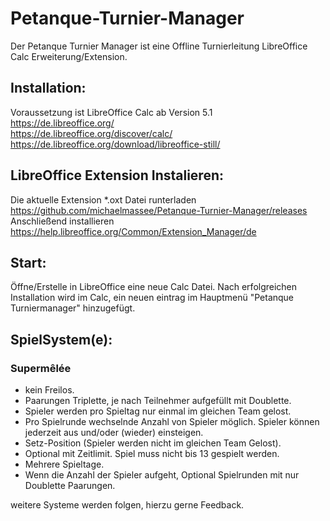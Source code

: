 # Petanque-Turnier-Manager

Der Petanque Turnier Manager ist eine Offline Turnierleitung LibreOffice Calc Erweiterung/Extension.

## Installation:

Voraussetzung ist LibreOffice Calc ab Version 5.1<br/>
https://de.libreoffice.org/<br/>
https://de.libreoffice.org/discover/calc/<br/>
https://de.libreoffice.org/download/libreoffice-still/<br/>

## LibreOffice Extension Instalieren:
Die aktuelle Extension *.oxt Datei runterladen<br/>
https://github.com/michaelmassee/Petanque-Turnier-Manager/releases<br/>
Anschließend installieren<br>
https://help.libreoffice.org/Common/Extension_Manager/de<br/>

## Start:
Öffne/Erstelle in LibreOffice eine neue Calc Datei.
Nach erfolgreichen Installation wird im Calc, ein neuen eintrag im Hauptmenü "Petanque Turniermanager" hinzugefügt.

## SpielSystem(e):

### Supermêlée
 * kein Freilos.
 * Paarungen Triplette, je nach Teilnehmer aufgefüllt mit Doublette.
 * Spieler werden pro Spieltag nur einmal im gleichen Team gelost.
 * Pro Spielrunde wechselnde Anzahl von Spieler möglich. Spieler können jederzeit aus und/oder (wieder) einsteigen.
 * Setz-Position (Spieler werden nicht im gleichen Team Gelost).
 * Optional mit Zeitlimit. Spiel muss nicht bis 13 gespielt werden.
 * Mehrere Spieltage.
 * Wenn die Anzahl der Spieler aufgeht, Optional Spielrunden mit nur Doublette Paarungen.

weitere Systeme werden folgen, hierzu gerne Feedback.
